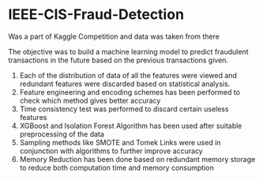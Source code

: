 # IEEE-CIS-Fraud-Detection

Was a part of Kaggle Competition and data was taken from there

The objective was to build a machine learning model to predict fraudulent transactions in the future based on the previous transactions given.
  1) Each of the distribution of data of all the features were viewed and redundant features were discarded based on statistical analysis.
  2) Feature engineering and encoding schemes has been performed to check which method gives better accuracy
  3) Time consistency test was performed to discard certain useless features 
  4) XGBoost and Isolation Forest Algorithm has been used after suitable preprocessing of the data
  5) Sampling methods like SMOTE and Tomek Links were used in conjunction with algorithms to further improve accuracy
  6) Memory Reduction has been done based on redundant memory storage to reduce both computation time and memory consumption
